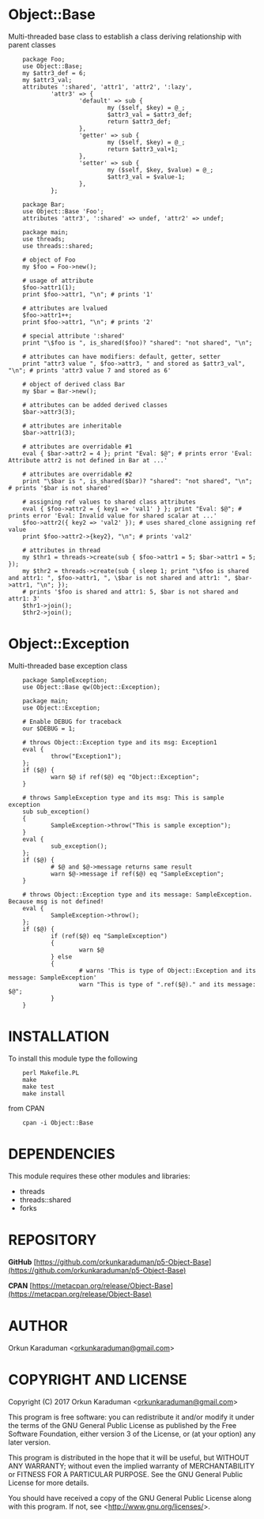 # Object::Base

Multi-threaded base class to establish a class deriving relationship with parent classes

        package Foo;
        use Object::Base;
        my $attr3_def = 6;
        my $attr3_val;
        attributes ':shared', 'attr1', 'attr2', ':lazy',
                'attr3' => {
                        'default' => sub {
                                my ($self, $key) = @_;
                                $attr3_val = $attr3_def;
                                return $attr3_def;
                        },
                        'getter' => sub {
                                my ($self, $key) = @_;
                                return $attr3_val+1;
                        },
                        'setter' => sub {
                                my ($self, $key, $value) = @_;
                                $attr3_val = $value-1;
                        },
                };
        
        package Bar;
        use Object::Base 'Foo';
        attributes 'attr3', ':shared' => undef, 'attr2' => undef;
        
        package main;
        use threads;
        use threads::shared;
        
        # object of Foo
        my $foo = Foo->new();
        
        # usage of attribute
        $foo->attr1(1);
        print $foo->attr1, "\n"; # prints '1'
        
        # attributes are lvalued
        $foo->attr1++;
        print $foo->attr1, "\n"; # prints '2'
        
        # special attribute ':shared'
        print "\$foo is ", is_shared($foo)? "shared": "not shared", "\n";
        
        # attributes can have modifiers: default, getter, setter
        print "attr3 value ", $foo->attr3, " and stored as $attr3_val", "\n"; # prints 'attr3 value 7 and stored as 6'
        
        # object of derived class Bar
        my $bar = Bar->new();
        
        # attributes can be added derived classes
        $bar->attr3(3);
        
        # attributes are inheritable
        $bar->attr1(3);
        
        # attributes are overridable #1
        eval { $bar->attr2 = 4 }; print "Eval: $@"; # prints error 'Eval: Attribute attr2 is not defined in Bar at ...'
        
        # attributes are overridable #2
        print "\$bar is ", is_shared($bar)? "shared": "not shared", "\n"; # prints '$bar is not shared'
        
        # assigning ref values to shared class attributes
        eval { $foo->attr2 = { key1 => 'val1' } }; print "Eval: $@"; # prints error 'Eval: Invalid value for shared scalar at ...'
        $foo->attr2({ key2 => 'val2' }); # uses shared_clone assigning ref value
        print $foo->attr2->{key2}, "\n"; # prints 'val2'
        
        # attributes in thread
        my $thr1 = threads->create(sub { $foo->attr1 = 5; $bar->attr1 = 5; });
        my $thr2 = threads->create(sub { sleep 1; print "\$foo is shared and attr1: ", $foo->attr1, ", \$bar is not shared and attr1: ", $bar->attr1, "\n"; });
        # prints '$foo is shared and attr1: 5, $bar is not shared and attr1: 3'
        $thr1->join();
        $thr2->join();

# Object::Exception

Multi-threaded base exception class

        package SampleException;
        use Object::Base qw(Object::Exception);
        
        package main;
        use Object::Exception;
        
        # Enable DEBUG for traceback
        our $DEBUG = 1;
        
        # throws Object::Exception type and its msg: Exception1
        eval {
                throw("Exception1");
        };
        if ($@) {
                warn $@ if ref($@) eq "Object::Exception";
        }
        
        # throws SampleException type and its msg: This is sample exception
        sub sub_exception()
        {
                SampleException->throw("This is sample exception");
        }
        eval {
                sub_exception();
        };
        if ($@) {
                # $@ and $@->message returns same result
                warn $@->message if ref($@) eq "SampleException";
        }
        
        # throws Object::Exception type and its message: SampleException. Because msg is not defined!
        eval {
                SampleException->throw();
        };
        if ($@) {
                if (ref($@) eq "SampleException")
                {
                        warn $@
                } else
                {
                        # warns 'This is type of Object::Exception and its message: SampleException'
                        warn "This is type of ".ref($@)." and its message: $@";
                }
        }

# INSTALLATION

To install this module type the following

        perl Makefile.PL
        make
        make test
        make install

from CPAN

        cpan -i Object::Base

# DEPENDENCIES

This module requires these other modules and libraries:

- threads
- threads::shared
- forks

# REPOSITORY

**GitHub** [https://github.com/orkunkaraduman/p5-Object-Base](https://github.com/orkunkaraduman/p5-Object-Base)

**CPAN** [https://metacpan.org/release/Object-Base](https://metacpan.org/release/Object-Base)

# AUTHOR

Orkun Karaduman &lt;orkunkaraduman@gmail.com&gt;

# COPYRIGHT AND LICENSE

Copyright (C) 2017  Orkun Karaduman &lt;orkunkaraduman@gmail.com&gt;

This program is free software: you can redistribute it and/or modify
it under the terms of the GNU General Public License as published by
the Free Software Foundation, either version 3 of the License, or
(at your option) any later version.

This program is distributed in the hope that it will be useful,
but WITHOUT ANY WARRANTY; without even the implied warranty of
MERCHANTABILITY or FITNESS FOR A PARTICULAR PURPOSE.  See the
GNU General Public License for more details.

You should have received a copy of the GNU General Public License
along with this program.  If not, see &lt;http://www.gnu.org/licenses/&gt;.
